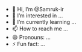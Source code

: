 - 👋 Hi, I’m @Samruk-ir
- 👀 I’m interested in ...
- 🌱 I’m currently learning ...
- 📫 How to reach me ...
- 😄 Pronouns: ...
- ⚡ Fun fact: ...

<!---
Samruk-ir/Samruk-ir is a ✨ special ✨ repository because its `README.md` (this file) appears on your GitHub profile.
You can click the Preview link to take a look at your changes.
--->
